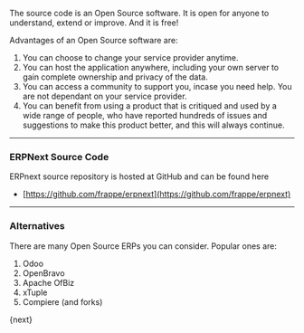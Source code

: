<!-- add-breadcrumbs -->
The source code is an Open Source software. It is open for anyone to
understand, extend or improve. And it is free!

Advantages of an Open Source software are:

  1. You can choose to change your service provider anytime.
  2. You can host the application anywhere, including your own server to gain complete ownership and privacy of the data.
  3. You can access a community to support you, incase you need help. You are not dependant on your service provider.
  4. You can benefit from using a product that is critiqued and used by a wide range of people, who have reported hundreds of issues and suggestions to make this product better, and this will always continue.


---

### ERPNext Source Code

ERPnext source repository is hosted at GitHub and can be found here

- [https://github.com/frappe/erpnext](https://github.com/frappe/erpnext)


---

### Alternatives

There are many Open Source ERPs you can consider. Popular ones are:

  1. Odoo
  2. OpenBravo
  3. Apache OfBiz
  4. xTuple
  5. Compiere (and forks)

{next}
